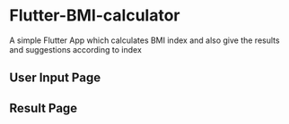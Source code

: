 # Flutter-BMI-calculator
A simple Flutter App which calculates BMI index and also give the results and suggestions according to index


## User Input Page


## Result Page
